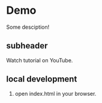 # Demo

Some desciption!

## subheader

Watch tutorial on YouTube.

## local development

1.  open index.html in your browser.
